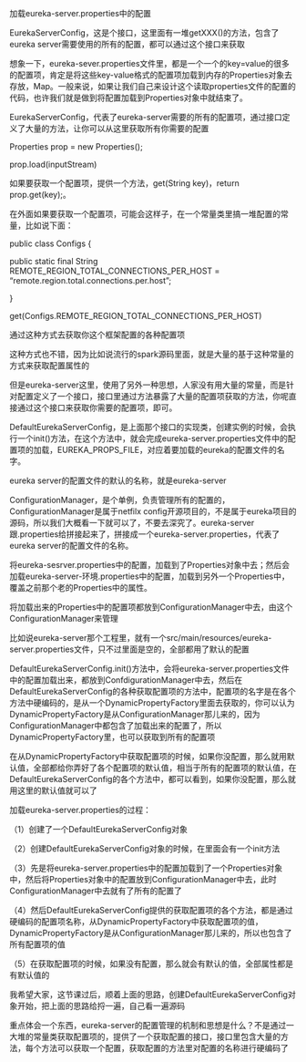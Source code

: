  

加载eureka-server.properties中的配置

 

EurekaServerConfig，这是个接口，这里面有一堆getXXX()的方法，包含了eureka server需要使用的所有的配置，都可以通过这个接口来获取

 

想象一下，eureka-sever.properties文件里，都是一个一个的key=value的很多的配置项，肯定是将这些key-value格式的配置项加载到内存的Properties对象去存放，Map。一般来说，如果让我们自己来设计这个读取properties文件的配置的代码，也许我们就是做到将配置加载到Properties对象中就结束了。

 

EurekaServerConfig，代表了eureka-server需要的所有的配置项，通过接口定义了大量的方法，让你可以从这里获取所有你需要的配置

 

Properties prop = new Properties();

prop.load(inputStream)

 

如果要获取一个配置项，提供一个方法，get(String key)，return prop.get(key);。

 

在外面如果要获取一个配置项，可能会这样子，在一个常量类里搞一堆配置的常量，比如说下面：

 

public class Configs {

 

public static final String REMOTE_REGION_TOTAL_CONNECTIONS_PER_HOST = “remote.region.total.connections.per.host”;

 

}

 

get(Configs.REMOTE_REGION_TOTAL_CONNECTIONS_PER_HOST)

 

通过这种方式去获取你这个框架配置的各种配置项

 

这种方式也不错，因为比如说流行的spark源码里面，就是大量的基于这种常量的方式来获取配置属性的

 

但是eureka-server这里，使用了另外一种思想，人家没有用大量的常量，而是针对配置定义了一个接口，接口里通过方法暴露了大量的配置项获取的方法，你呢直接通过这个接口来获取你需要的配置项，即可。

 

DefaultEurekaServerConfig，是上面那个接口的实现类，创建实例的时候，会执行一个init()方法，在这个方法中，就会完成eureka-server.properties文件中的配置项的加载，EUREKA_PROPS_FILE，对应着要加载的eureka的配置文件的名字。

 

eureka server的配置文件的默认的名称，就是eureka-server

 

ConfigurationManager，是个单例，负责管理所有的配置的，ConfigurationManager是属于netfilx config开源项目的，不是属于eureka项目的源码，所以我们大概看一下就可以了，不要去深究了。eureka-server跟.properties给拼接起来了，拼接成一个eureka-server.properties，代表了eureka server的配置文件的名称。

 

将eureka-sesrver.properties中的配置，加载到了Properties对象中去；然后会加载eureka-server-环境.properties中的配置，加载到另外一个Properties中，覆盖之前那个老的Properties中的属性。

 

将加载出来的Properties中的配置项都放到ConfigurationManager中去，由这个ConfigurationManager来管理

 

比如说eureka-server那个工程里，就有一个src/main/resources/eureka-server.properties文件，只不过里面是空的，全部都用了默认的配置

 

DefaultEurekaServerConfig.init()方法中，会将eureka-server.properties文件中的配置加载出来，都放到ConfdigurationManager中去，然后在DefaultEurekaServerConfig的各种获取配置项的方法中，配置项的名字是在各个方法中硬编码的，是从一个DynamicPropertyFactory里面去获取的，你可以认为DynamicPropertyFactory是从ConfigurationManager那儿来的，因为ConfigurationManager中都包含了加载出来的配置了，所以DynamicPropertyFactory里，也可以获取到所有的配置项

 

在从DynamicPropertyFactory中获取配置项的时候，如果你没配置，那么就用默认值，全部都给你弄好了各个配置项的默认值，相当于所有的配置项的默认值，在DefaultEurekaServerConfig的各个方法中，都可以看到，如果你没配置，那么就用这里的默认值就可以了

 

加载eureka-server.properties的过程：

 

（1）创建了一个DefaultEurekaServerConfig对象

（2）创建DefaultEurekaServerConfig对象的时候，在里面会有一个init方法

（3）先是将eureka-server.properties中的配置加载到了一个Properties对象中，然后将Properties对象中的配置放到ConfigurationManager中去，此时ConfigurationManager中去就有了所有的配置了

（4）然后DefaultEurekaServerConfig提供的获取配置项的各个方法，都是通过硬编码的配置项名称，从DynamicPropertyFactory中获取配置项的值，DynamicPropertyFactory是从ConfigurationManager那儿来的，所以也包含了所有配置项的值

（5）在获取配置项的时候，如果没有配置，那么就会有默认的值，全部属性都是有默认值的

 

我希望大家，这节课过后，顺着上面的思路，创建DefaultEurekaServerConfig对象开始，把上面的思路给捋一遍，自己看一遍源码

 

重点体会一个东西，eureka-server的配置管理的机制和思想是什么？不是通过一大堆的常量类获取配置项的，提供了一个获取配置的接口，接口里包含大量的方法，每个方法可以获取一个配置，获取配置的方法里对配置的名称进行硬编码了

 

 






